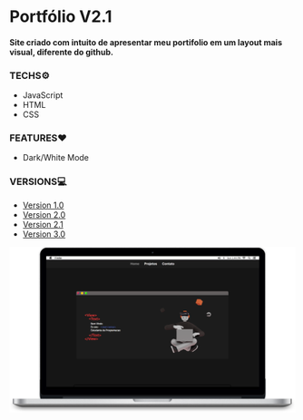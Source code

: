 # Portfólio V2.1

#### Site criado com intuito de apresentar meu portifolio em um layout mais visual, diferente do github.

### TECHS⚙️
* JavaScript
* HTML
* CSS

### FEATURES❤️
* Dark/White Mode

### VERSIONS💻
* <a href="https://github.com/JeanCarl00s/Portfolio/tree/version-1.0"> Version 1.0 </a>
* <a href="https://github.com/JeanCarl00s/Portfolio/tree/Version-2.0"> Version 2.0 </a>
* <a href="https://github.com/JeanCarl00s/Portfolio/tree/version-2.1" > Version 2.1 </a>
* <a href="https://github.com/JeanCarl00s/Portfolio/tree/version-3.0" > Version 3.0 </a>

<img src="https://github.com/JeanCarl00s/Portfolio/blob/version-2.1/assets/Standimage.png">
